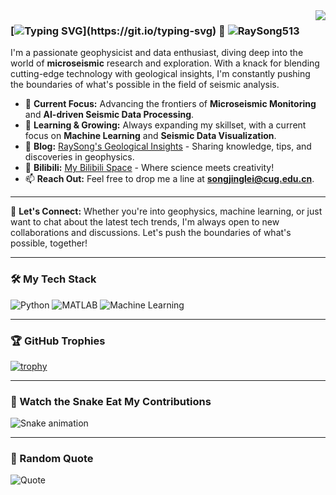 <img align="right" src="https://github-readme-stats.vercel.app/api?username=RaySong513&show_icons=true&theme=radical" />

### [![Typing SVG](https://readme-typing-svg.demolab.com?font=Lucida+Sans&pause=1000&color=C785DD&vCenter=true&width=200&height=40&lines=Hey+there%2C+I'm+Ray!)](https://git.io/typing-svg) 👋 <img src="https://komarev.com/ghpvc/?username=RaySong513&label=Visits" alt="RaySong513" />

I'm a passionate geophysicist and data enthusiast, diving deep into the world of **microseismic** research and exploration. With a knack for blending cutting-edge technology with geological insights, I'm constantly pushing the boundaries of what's possible in the field of seismic analysis.

- 🔭 **Current Focus:** Advancing the frontiers of **Microseismic Monitoring** and **AI-driven Seismic Data Processing**.
- 🌱 **Learning & Growing:** Always expanding my skillset, with a current focus on **Machine Learning** and **Seismic Data Visualization**.
- 📝 **Blog:** [RaySong's Geological Insights](https://www.RaySong513.github.io) - Sharing knowledge, tips, and discoveries in geophysics.
- 🎥 **Bilibili:** [My Bilibili Space](https://space.bilibili.com/27228095) - Where science meets creativity!
- 📫 **Reach Out:** Feel free to drop me a line at **songjinglei@cug.edu.cn**.

---

💬 **Let's Connect:** Whether you're into geophysics, machine learning, or just want to chat about the latest tech trends, I'm always open to new collaborations and discussions. Let's push the boundaries of what's possible, together!

---

### 🛠️ My Tech Stack
![Python](https://img.shields.io/badge/Python-3776AB?style=for-the-badge&logo=python&logoColor=white)
![MATLAB](https://img.shields.io/badge/MATLAB-0076A8?style=for-the-badge&logo=mathworks&logoColor=white)
![Machine Learning](https://img.shields.io/badge/Machine%20Learning-00C853?style=for-the-badge&logo=tensorflow&logoColor=white)

---

### 🏆 GitHub Trophies
[![trophy](https://github-profile-trophy.vercel.app/?username=RaySong513&theme=onedark)](https://github.com/ryo-ma/github-profile-trophy)

---

### 🐍 Watch the Snake Eat My Contributions
![Snake animation](https://github.com/RaySong513/RaySong513/blob/output/github-contribution-grid-snake.svg)

---

### 🌱 Random Quote
![Quote](https://github-readme-quotes.herokuapp.com/quote?theme=dracula&animation=default&layout=default&font=default)
